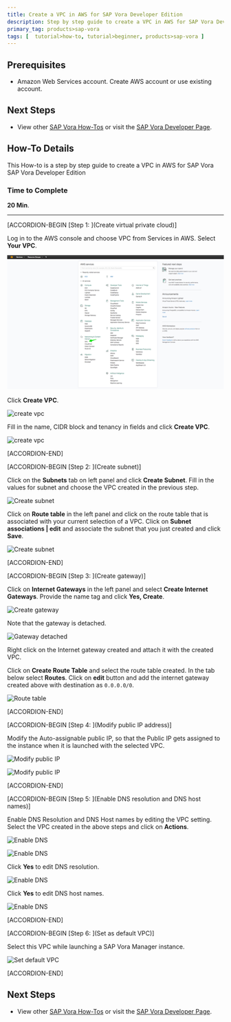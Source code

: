 ```yaml
---
title: Create a VPC in AWS for SAP Vora Developer Edition
description: Step by step guide to create a VPC in AWS for SAP Vora Developer Edition in AWS on Vora 1.3
primary_tag: products>sap-vora
tags: [  tutorial>how-to, tutorial>beginner, products>sap-vora ]
---
```

## Prerequisites  
 - Amazon Web Services account. Create AWS account or use existing account.

## Next Steps
 - View other [SAP Vora How-Tos](https://www.sap.com/developer/tutorial-navigator.how-to.html?tag=products:data-management/sap-hana-vora) or visit the [SAP Vora Developer Page](https://www.sap.com/developer/topics/vora.html).


## How-To Details
This How-to is a step by step guide to create a VPC in AWS for SAP Vora SAP Vora Developer Edition

### Time to Complete
**20 Min**.

---


[ACCORDION-BEGIN [Step 1: ](Create virtual private cloud)]

Log in to the AWS console and choose VPC from Services in AWS. Select **Your VPC**.


![create vpc](vpc1.png)


Click **Create VPC**.

![create vpc](vpc2.png)


Fill in the name, CIDR block and tenancy in fields and click **Create VPC**.

![create vpc](vpc3.png)


[ACCORDION-END]


[ACCORDION-BEGIN [Step 2: ](Create subnet)]

Click on the **Subnets** tab on left panel and click **Create Subnet**. Fill in the values for subnet and choose the VPC created in the previous step.

![Create subnet](subnet.png)

Click on **Route table** in the left panel and click on the route table that is associated with your current selection of a VPC. Click on **Subnet associations | edit**  and associate the subnet that you just created and click **Save**.

![Create subnet](subnet2.png)



[ACCORDION-END]


[ACCORDION-BEGIN [Step 3: ](Create gateway)]

Click on **Internet Gateways** in the left panel and select **Create Internet Gateways**. Provide the name tag and click **Yes, Create**.

![Create gateway](gateway.png)

Note that the gateway is detached.

![Gateway detached](gateway-detached.png)


Right click on the Internet gateway created and attach it with the created VPC.

Click on **Create Route Table** and select the route table created. In the tab below select **Routes**. Click on **edit** button and add the internet gateway created above with destination as `0.0.0.0/0`.

![Route table](route-table.png)



[ACCORDION-END]


[ACCORDION-BEGIN [Step 4: ](Modify public IP address)]

Modify the Auto-assignable public IP, so that the Public IP gets assigned to the instance when it is launched with the selected VPC.

![Modify public IP](modify-ip.png)

![Modify public IP](modify-ip2.png)


[ACCORDION-END]


[ACCORDION-BEGIN [Step 5: ](Enable DNS resolution and DNS host names)]

Enable DNS Resolution and DNS Host names by editing the VPC setting. Select the VPC created in the above steps and click on **Actions**.

![Enable DNS](dns1.png)

![Enable DNS](dns2.png)

Click **Yes** to edit DNS resolution.

![Enable DNS](dns3.png)

Click **Yes** to edit DNS host names.

![Enable DNS](dns4.png)


[ACCORDION-END]

[ACCORDION-BEGIN [Step 6: ](Set as default VPC)]

Select this VPC while launching a SAP Vora Manager instance.

![Set default VPC](default-vpc.png)



[ACCORDION-END]

## Next Steps
 - View other [SAP Vora How-Tos](https://www.sap.com/developer/tutorial-navigator.how-to.html?tag=products:data-management/sap-hana-vora) or visit the [SAP Vora Developer Page](https://www.sap.com/developer/topics/vora.html).
